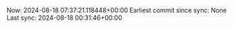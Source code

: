 Now: 2024-08-18 07:37:21.118448+00:00 Earliest commit since sync: None Last sync: 2024-08-18 00:31:46+00:00

